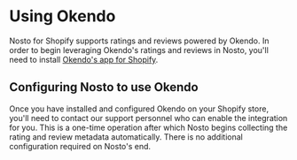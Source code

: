 # Using Okendo

Nosto for Shopify supports ratings and reviews powered by Okendo. In order to begin leveraging Okendo's ratings and reviews in Nosto, you'll need to install [Okendo's app for Shopify](https://apps.shopify.com/okendo-reviews).

## Configuring Nosto to use Okendo

Once you have installed and configured Okendo on your Shopify store, you'll need to contact our support personnel who can enable the integration for you. This is a one-time operation after which Nosto begins collecting the rating and review metadata automatically. There is no additional configuration required on Nosto's end.

